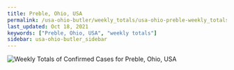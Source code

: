 ```yaml
---
title: Preble, Ohio, USA
permalink: /usa-ohio-butler/weekly_totals/usa-ohio-preble-weekly_totals.html
last_updated: Oct 18, 2021
keywords: ["Preble, Ohio, USA", "weekly totals"]
sidebar: usa-ohio-butler_sidebar
---
```


![Weekly Totals of Confirmed Cases for Preble, Ohio, USA](/covid_tracker/images/graphs/usa-ohio-preble-weekly_totals_graph.png)
